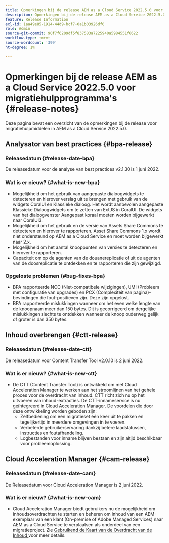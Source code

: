 ```yaml
---
title: Opmerkingen bij de release AEM as a Cloud Service 2022.5.0 voor migratiehulpprogramma's
description: Opmerkingen bij de release AEM as a Cloud Service 2022.5.0 voor migratiehulpprogramma's
feature: Release Information
exl-id: 1aa49e85-1914-44d9-bcf7-0a1b03926df0
role: Admin
source-git-commit: 90f7f6209df5f837583a7225940a5984551f6622
workflow-type: tm+mt
source-wordcount: '399'
ht-degree: 1%

---
```


# Opmerkingen bij de release AEM as a Cloud Service 2022.5.0 voor migratiehulpprogramma&#39;s {#release-notes}

Deze pagina bevat een overzicht van de opmerkingen bij de release voor migratiehulpmiddelen in AEM as a Cloud Service 2022.5.0.

## Analysator van best practices {#bpa-release}

### Releasedatum {#release-date-bpa}

De releasedatum voor de analyse van best practices v2.1.30 is 1 juni 2022.

### Wat is er nieuw? {#what-is-new-bpa}

* Mogelijkheid om het gebruik van aangepaste dialoogwidgets te detecteren en hierover verslag uit te brengen met gebruik van de widgets CoralUI en Klassieke dialoog. Het wordt aanbevolen aangepaste Klassieke Dialoogwidgets om te zetten van ExtJS in CoralUI. De widgets van het dialoogvenster Aangepast koraal moeten worden bijgewerkt naar CoralUI3.
* Mogelijkheid om het gebruik en de versie van Assets Share Commons te detecteren en hierover te rapporteren. Asset Share Commons 1.x wordt niet ondersteund op AEM as a Cloud Service en moet worden bijgewerkt naar 2.x.
* Mogelijkheid om het aantal knooppunten van versies te detecteren en hierover te rapporteren.
* Capaciteit om op de agenten van de douanereplicatie of uit de agenten van de doosreplicatie te ontdekken en te rapporteren die zijn gewijzigd.

### Opgeloste problemen {#bug-fixes-bpa}

* BPA rapporteerde NCC (Niet-compatibele wijzigingen), UMI (Probleem met configuratie van upgrades) en PCX (Complexiteit van pagina)-bevindingen die fout-positieven zijn. Deze zijn opgelost.
* BPA rapporteerde mislukkingen wanneer om het even welke lengte van de knoopnaam meer dan 150 bytes. Dit is gecorrigeerd om dergelijke mislukkingen slechts te ontdekken wanneer de knoop ouderweg gelijk of groter is dan 350 bytes.

## Inhoud overbrengen {#ctt-release}

### Releasedatum {#release-date-ctt}

De releasedatum voor Content Transfer Tool v2.0.10 is 2 juni 2022.

### Wat is er nieuw? {#what-is-new-ctt}

* De CTT (Content Transfer Tool) is ontwikkeld om met Cloud Acceleration Manager te werken aan het stroomlijnen van het gehele proces voor de overdracht van inhoud. CTT richt zich nu op het uitvoeren van inhoud-extracties. De CTT-innameservice is nu geïntegreerd in Cloud Acceleration Manager. De voordelen die door deze ontwikkeling worden geboden zijn:
   * Zelfbediening om een migratieset één keer uit te pakken en tegelijkertijd in meerdere omgevingen in te voeren.
   * Verbeterde gebruikerservaring dankzij betere laadstatussen, instructies en foutafhandeling.
   * Logbestanden voor inname blijven bestaan en zijn altijd beschikbaar voor probleemoplossing.

## Cloud Acceleration Manager {#cam-release}

### Releasedatum {#release-date-cam}

De Releasedatum voor Cloud Acceleration Manager is 2 juni 2022.

### Wat is er nieuw? {#what-is-new-cam}

* Cloud Acceleration Manager biedt gebruikers nu de mogelijkheid om inhoudsoverdrachten te starten en beheren om inhoud van een AEM-exemplaar van een klant (On-premise of Adobe Managed Services) naar AEM as a Cloud Service te verplaatsen als onderdeel van een migratieproject. Zie [ Gebruikend de Kaart van de Overdracht van de Inhoud ](https://experienceleague.adobe.com/docs/experience-manager-cloud-service/content/migration-journey/cloud-acceleration-manager/using-cam/cam-implementation-phase.html#content-transfer) voor meer details.
